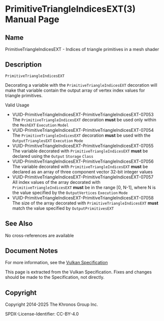 # PrimitiveTriangleIndicesEXT(3) Manual Page

## Name

PrimitiveTriangleIndicesEXT - Indices of triangle primitives in a mesh shader



## [](#_description)Description

`PrimitiveTriangleIndicesEXT`

Decorating a variable with the `PrimitiveTriangleIndicesEXT` decoration will make that variable contain the output array of vertex index values for triangle primitives.

Valid Usage

- [](#VUID-PrimitiveTriangleIndicesEXT-PrimitiveTriangleIndicesEXT-07053)VUID-PrimitiveTriangleIndicesEXT-PrimitiveTriangleIndicesEXT-07053  
  The `PrimitiveTriangleIndicesEXT` decoration **must** be used only within the `MeshEXT` `Execution` `Model`
- [](#VUID-PrimitiveTriangleIndicesEXT-PrimitiveTriangleIndicesEXT-07054)VUID-PrimitiveTriangleIndicesEXT-PrimitiveTriangleIndicesEXT-07054  
  The `PrimitiveTriangleIndicesEXT` decoration **must** be used with the `OutputTrianglesEXT` `Execution` `Mode`
- [](#VUID-PrimitiveTriangleIndicesEXT-PrimitiveTriangleIndicesEXT-07055)VUID-PrimitiveTriangleIndicesEXT-PrimitiveTriangleIndicesEXT-07055  
  The variable decorated with `PrimitiveTriangleIndicesEXT` **must** be declared using the `Output` `Storage` `Class`
- [](#VUID-PrimitiveTriangleIndicesEXT-PrimitiveTriangleIndicesEXT-07056)VUID-PrimitiveTriangleIndicesEXT-PrimitiveTriangleIndicesEXT-07056  
  The variable decorated with `PrimitiveTriangleIndicesEXT` **must** be declared as an array of three component vector 32-bit integer values
- [](#VUID-PrimitiveTriangleIndicesEXT-PrimitiveTriangleIndicesEXT-07057)VUID-PrimitiveTriangleIndicesEXT-PrimitiveTriangleIndicesEXT-07057  
  All index values of the array decorated with `PrimitiveTriangleIndicesEXT` **must** be in the range \[0, N-1], where N is the value specified by the `OutputVertices` `Execution` `Mode`
- [](#VUID-PrimitiveTriangleIndicesEXT-PrimitiveTriangleIndicesEXT-07058)VUID-PrimitiveTriangleIndicesEXT-PrimitiveTriangleIndicesEXT-07058  
  The size of the array decorated with `PrimitiveTriangleIndicesEXT` **must** match the value specified by `OutputPrimitivesEXT`

## [](#_see_also)See Also

No cross-references are available

## [](#_document_notes)Document Notes

For more information, see the [Vulkan Specification](https://registry.khronos.org/vulkan/specs/latest/html/vkspec.html#PrimitiveTriangleIndicesEXT)

This page is extracted from the Vulkan Specification. Fixes and changes should be made to the Specification, not directly.

## [](#_copyright)Copyright

Copyright 2014-2025 The Khronos Group Inc.

SPDX-License-Identifier: CC-BY-4.0